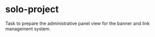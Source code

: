 # solo-project
Task to prepare the administrative panel view for the banner and link management system.
